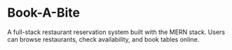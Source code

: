 # Book-A-Bite
A full-stack restaurant reservation system built with the MERN stack. Users can browse restaurants, check availability, and book tables online.
